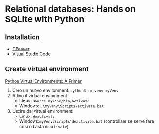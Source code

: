 # Relational databases: Hands on SQLite with Python

## Installation
- [DBeaver](https://dbeaver.io/download/)
- [Visual Studio Code](https://code.visualstudio.com/download)

## Create virtual environment
[Python Virtual Environments: A Primer](https://realpython.com/python-virtual-environments-a-primer/)

1. Creo un nuovo environment: `python3 -m venv myVenv`
2. Attivo il virtual environment
    - Linux:  `source myVenv/bin/activate`
    - Windows: `.\myVenv\Scripts\activate.bat`
4. Uscire dal virtual environment: 
    - Linux: `deactivate`
    - Windows:`myVenv\Scripts\deactivate.bat` (controllare se serve fare così o basta `deactivate`)